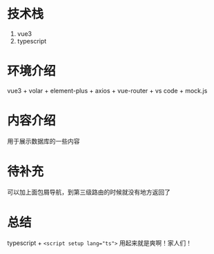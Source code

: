 # 技术栈

1. vue3
2. typescript

# 环境介绍

vue3 + volar + element-plus + axios + vue-router + vs code + mock.js

# 内容介绍

用于展示数据库的一些内容

# 待补充

可以加上面包屑导航，到第三级路由的时候就没有地方返回了

# 总结

typescript + `<script setup lang="ts">` 用起来就是爽啊！家人们！